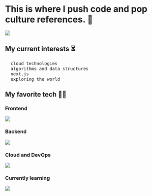 # This is where I push code and pop culture references. 🌱

<a href="www.linkedin.com/in/marianbabic">
<img src="https://img.shields.io/badge/Linkedin-%231DA1F2.svg?style=for-the-badge&logo=Linkedin&logoColor=white">
</a>

## My current interests ⏳
<div align="left"> 
<div>
   <img src="https://api.iconify.design/fluent-mdl2:radio-bullet.svg?color=%2361DBFB" height="14" />
   <samp> cloud technologies </samp>
 </div>
<div>
   <img src="https://api.iconify.design/fluent-mdl2:radio-bullet.svg?color=%2361DBFB" height="14" />
   <samp> algorithms and data structures </samp>
 </div>
  <div>
   <img src="https://api.iconify.design/fluent-mdl2:radio-bullet.svg?color=%2361DBFB" height="14" />
   <samp> next.js </samp>
 </div>
  <div>
   <img src="https://api.iconify.design/fluent-mdl2:radio-bullet.svg?color=%2361DBFB" height="14" />
   <samp> exploring the world </samp>
 </div>
</div>

## My favorite tech 🧑‍💻

### Frontend

<image src="https://skillicons.dev/icons?i=js,ts,html,css,cypress,emotion,react,nextjs,sass,tailwind" />

### Backend

<image src="https://skillicons.dev/icons?i=deno,express,nestjs,nodejs,postgres,prisma" />

### Cloud and DevOps

<image src="https://skillicons.dev/icons?i=aws,bash,cloudflare,docker,dynamodb,grafana,linux,redhat,terraform" />

### Currently learning

<image src="https://skillicons.dev/icons?i=go,java,spring" />

